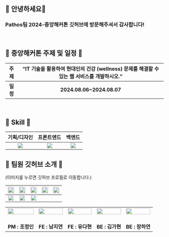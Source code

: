 ## 👋 안녕하세요👋
### Pathos팀 2024-중앙해커톤 깃허브에 방문해주셔서 감사합니다!

<br>

## 📌 중앙해커톤 주제 및 일정 📌

| <b>주제</b> | “IT 기술을 활용하여 현대인의 건강 (wellness) 문제를 해결할 수 있는 웹 서비스를 개발하시오.” |
|:------:|:-------:|
| <b>일정</b> | <b>2024.08.06~2024.08.07</b> |

<br>

## 🔨 Skill 🔨

  |기획/디자인|프론트엔드|백엔드|
  |:-------------:|:-------------:|:-------------:|
  |<img src="https://img.shields.io/badge/Figma-F24E1E?style=for-the-badge&logo=Figma&logoColor=white">|<img src="https://img.shields.io/badge/React-61DAFB?style=for-the-badge&logo=React&logoColor=white">|<img src="https://img.shields.io/badge/Django-092E20?style=for-the-badge&logo=Django&logoColor=white">|

## 🔨 팀원 깃허브 소개 🔨
(이미지를 누르면 깃허브 프로필로 이동합니다.)

 |<a href="https://github.com/CHOjeongin"><img width="100%" src="https://github.com/user-attachments/assets/11c532a4-ea9a-4f1a-9049-db21bc8a0b3f"/></a>|<a href="https://github.com/jiyeoneeeeeeee"><img width="100%" src="https://github.com/user-attachments/assets/023c2d0f-0489-4593-8aa1-04c98e0c1ffd"/></a>|<a href="https://github.com/dauhny"><img width="100%" src="https://github.com/user-attachments/assets/6dd68578-d786-4650-adf3-c3b9cd88364f"/></a>|<a href="https://github.com/Kimgah"><img width="100%" src="https://github.com/user-attachments/assets/b1b57b8a-8b0b-4b5c-aaba-9b6e81508cb7"/></a>|<a href="https://github.com/hyjang14"><img width="100%" src="https://github.com/user-attachments/assets/80d2cc92-c0fa-4324-86a9-3068bbc013d4"/></a>|
 |:-------------:|:-------------:|:-------------:|:-------------:|:-------------:|
 |<img src="https://img.shields.io/badge/Figma-F24E1E?style=for-the-badge&logo=Figma&logoColor=white">|<img src="https://img.shields.io/badge/React-61DAFB?style=for-the-badge&logo=React&logoColor=white">|<img src="https://img.shields.io/badge/Django-092E20?style=for-the-badge&logo=Django&logoColor=white">| | |

 
<table>
  <tbody>
    <tr>
      <td align="center"><a href="https://github.com/CHOjeongin"><img width="100%" src="https://github.com/user-attachments/assets/11c532a4-ea9a-4f1a-9049-db21bc8a0b3f"/></a><br /><br /></td>
      <td align="center"><a href="https://github.com/jiyeoneeeeeeee"><img width="100%" src="https://github.com/user-attachments/assets/023c2d0f-0489-4593-8aa1-04c98e0c1ffd"/></a><br /><br /></td>
      <td align="center"><a href="https://github.com/dauhny"><img width="100%" src="https://github.com/user-attachments/assets/6dd68578-d786-4650-adf3-c3b9cd88364f"/></a><br /><br /></td>
      <td align="center"><a href="https://github.com/Kimgah"><img width="100%" src="https://github.com/user-attachments/assets/b1b57b8a-8b0b-4b5c-aaba-9b6e81508cb7"/></a><br /><br /></td>
       <td align="center"><a href="https://github.com/hyjang14"><img width="100%" src="https://github.com/user-attachments/assets/80d2cc92-c0fa-4324-86a9-3068bbc013d4"/></a><br /><br /></td>
     <tr/>
     <tr>
      <td align="center"><b>PM : 조정인</b></td>
      <td align="center"><b>FE : 남지연</b></td>
      <td align="center"><b>FE : 유다현</b></td>
      <td align="center"><b>BE : 김가현</b></td>
      <td align="center"><b>BE : 장하연</b></td>
     <tr/>
  </tbody>
</table>
</div>
<!--

**Here are some ideas to get you started:**

🙋‍♀️ A short introduction - what is your organization all about?
🌈 Contribution guidelines - how can the community get involved?
👩‍💻 Useful resources - where can the community find your docs? Is there anything else the community should know?
🍿 Fun facts - what does your team eat for breakfast?
🧙 Remember, you can do mighty things with the power of [Markdown](https://docs.github.com/github/writing-on-github/getting-started-with-writing-and-formatting-on-github/basic-writing-and-formatting-syntax)
-->
